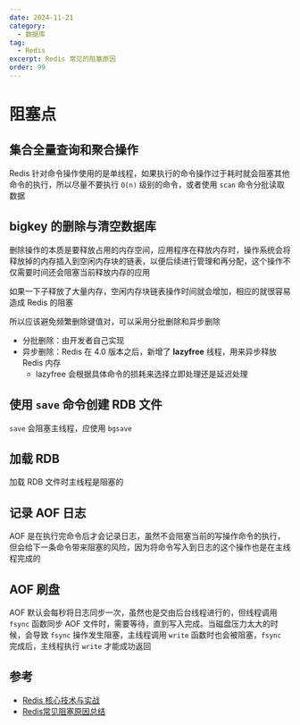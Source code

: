 ```yaml
---
date: 2024-11-21
category:
  - 数据库
tag:
  - Redis
excerpt: Redis 常见的阻塞原因
order: 99
---
```


# 阻塞点

## 集合全量查询和聚合操作

Redis 针对命令操作使用的是单线程，如果执行的命令操作过于耗时就会阻塞其他命令的执行，所以尽量不要执行 `O(n)` 级别的命令，或者使用 `scan` 命令分批读取数据

## bigkey 的删除与清空数据库

删除操作的本质是要释放占用的内存空间，应用程序在释放内存时，操作系统会将释放掉的内存插入到空闲内存块的链表，以便后续进行管理和再分配，这个操作不仅需要时间还会阻塞当前释放内存的应用

如果一下子释放了大量内存，空闲内存块链表操作时间就会增加，相应的就很容易造成 Redis 的阻塞

所以应该避免频繁删除键值对，可以采用分批删除和异步删除

- 分批删除：由开发者自己实现
- 异步删除：Redis 在 4.0 版本之后，新增了 **lazyfree** 线程，用来异步释放 Redis 内存
  - lazyfree 会根据具体命令的损耗来选择立即处理还是延迟处理

## 使用 `save` 命令创建 RDB 文件

`save` 会阻塞主线程，应使用 `bgsave`

## 加载 RDB

加载 RDB 文件时主线程是阻塞的

## 记录 AOF 日志

AOF 是在执行完命令后才会记录日志，虽然不会阻塞当前的写操作命令的执行，但会给下一条命令带来阻塞的风险，因为将命令写入到日志的这个操作也是在主线程完成的

## AOF 刷盘

AOF 默认会每秒将日志同步一次，虽然也是交由后台线程进行的，但线程调用 `fsync` 函数同步 AOF 文件时，需要等待，直到写入完成。当磁盘压力太大的时候，会导致 `fsync` 操作发生阻塞，主线程调用 `write` 函数时也会被阻塞，`fsync` 完成后，主线程执行 `write` 才能成功返回

## 参考

- [Redis 核心技术与实战](https://time.geekbang.org/column/intro/329)
- [Redis常见阻塞原因总结](https://javaguide.cn/database/redis/redis-common-blocking-problems-summary.html)
